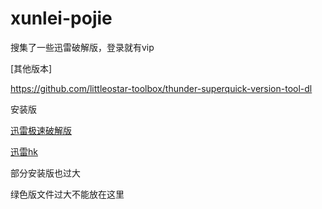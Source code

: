 # xunlei-pojie
搜集了一些迅雷破解版，登录就有vip


[其他版本]

https://github.com/littleostar-toolbox/thunder-superquick-version-tool-dl


安装版

[迅雷极速破解版](https://github.com/icer233/xunlei-pojie/files/8792602/default.zip)

[迅雷hk](https://github.com/icer233/xunlei-pojie/files/8792603/hk.zip)

部分安装版也过大

绿色版文件过大不能放在这里
